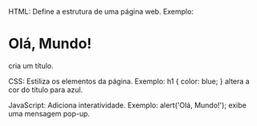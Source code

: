 HTML: Define a estrutura de uma página web. Exemplo: <h1>Olá, Mundo!</h1> cria um título.

CSS: Estiliza os elementos da página. Exemplo: h1 { color: blue; } altera a cor do título para azul.

JavaScript: Adiciona interatividade. Exemplo: alert('Olá, Mundo!'); exibe uma mensagem pop-up.
